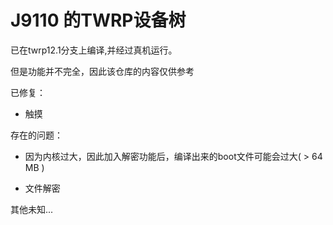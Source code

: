  # J9110 的TWRP设备树

已在twrp12.1分支上编译,并经过真机运行。

但是功能并不完全，因此该仓库的内容仅供参考

已修复：

- 触摸


存在的问题：

- 因为内核过大，因此加入解密功能后，编译出来的boot文件可能会过大( > 64 MB )

- 文件解密

其他未知...



